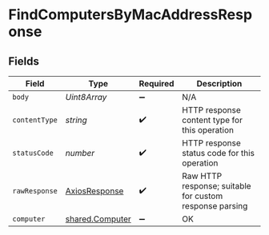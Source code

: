 # FindComputersByMacAddressResponse


## Fields

| Field                                                     | Type                                                      | Required                                                  | Description                                               |
| --------------------------------------------------------- | --------------------------------------------------------- | --------------------------------------------------------- | --------------------------------------------------------- |
| `body`                                                    | *Uint8Array*                                              | :heavy_minus_sign:                                        | N/A                                                       |
| `contentType`                                             | *string*                                                  | :heavy_check_mark:                                        | HTTP response content type for this operation             |
| `statusCode`                                              | *number*                                                  | :heavy_check_mark:                                        | HTTP response status code for this operation              |
| `rawResponse`                                             | [AxiosResponse](https://axios-http.com/docs/res_schema)   | :heavy_check_mark:                                        | Raw HTTP response; suitable for custom response parsing   |
| `computer`                                                | [shared.Computer](../../../sdk/models/shared/computer.md) | :heavy_minus_sign:                                        | OK                                                        |
